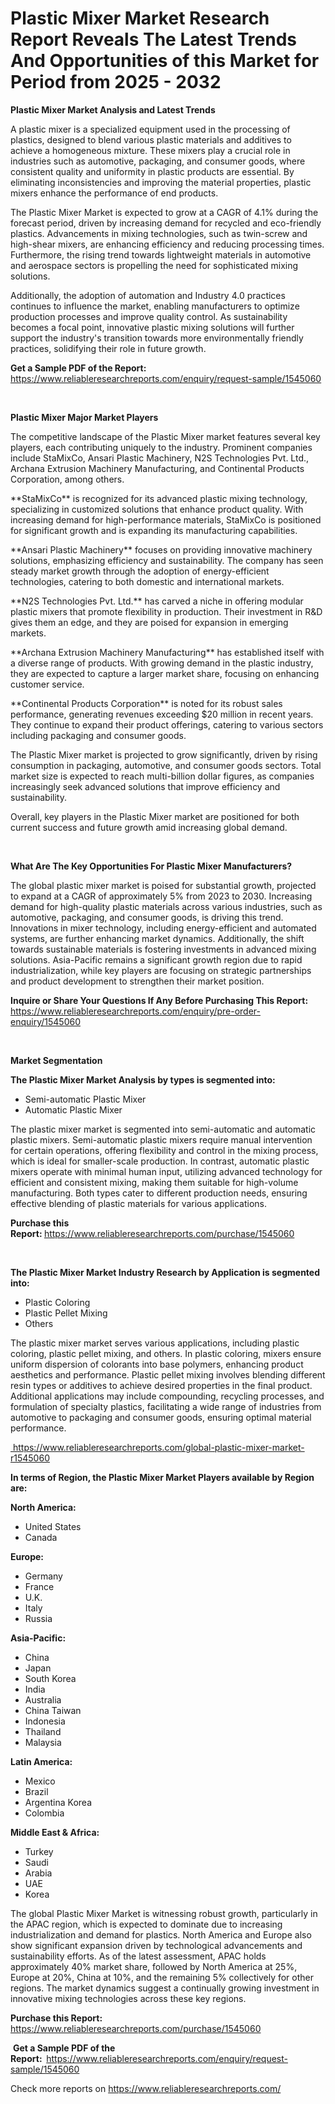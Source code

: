<p><h1>Plastic Mixer Market Research Report Reveals The Latest Trends And Opportunities of this Market for Period from 2025 - 2032</h1></p><p><strong>Plastic Mixer Market Analysis and Latest Trends</strong></p>
<p><p>A plastic mixer is a specialized equipment used in the processing of plastics, designed to blend various plastic materials and additives to achieve a homogeneous mixture. These mixers play a crucial role in industries such as automotive, packaging, and consumer goods, where consistent quality and uniformity in plastic products are essential. By eliminating inconsistencies and improving the material properties, plastic mixers enhance the performance of end products.</p><p>The Plastic Mixer Market is expected to grow at a CAGR of 4.1% during the forecast period, driven by increasing demand for recycled and eco-friendly plastics. Advancements in mixing technologies, such as twin-screw and high-shear mixers, are enhancing efficiency and reducing processing times. Furthermore, the rising trend towards lightweight materials in automotive and aerospace sectors is propelling the need for sophisticated mixing solutions. </p><p>Additionally, the adoption of automation and Industry 4.0 practices continues to influence the market, enabling manufacturers to optimize production processes and improve quality control. As sustainability becomes a focal point, innovative plastic mixing solutions will further support the industry's transition towards more environmentally friendly practices, solidifying their role in future growth.</p></p>
<p><strong>Get a Sample PDF of the Report:&nbsp;</strong> <a href="https://www.reliableresearchreports.com/enquiry/request-sample/1545060?utm_campaign=2104&utm_medium=2&utm_source=Github&utm_content=ia&utm_term=17022025&utm_id=plastic-mixer">https://www.reliableresearchreports.com/enquiry/request-sample/1545060</a></p>
<p>&nbsp;</p>
<p><strong>Plastic Mixer Major Market Players</strong></p>
<p><p>The competitive landscape of the Plastic Mixer market features several key players, each contributing uniquely to the industry. Prominent companies include StaMixCo, Ansari Plastic Machinery, N2S Technologies Pvt. Ltd., Archana Extrusion Machinery Manufacturing, and Continental Products Corporation, among others.</p><p>**StaMixCo** is recognized for its advanced plastic mixing technology, specializing in customized solutions that enhance product quality. With increasing demand for high-performance materials, StaMixCo is positioned for significant growth and is expanding its manufacturing capabilities.</p><p>**Ansari Plastic Machinery** focuses on providing innovative machinery solutions, emphasizing efficiency and sustainability. The company has seen steady market growth through the adoption of energy-efficient technologies, catering to both domestic and international markets.</p><p>**N2S Technologies Pvt. Ltd.** has carved a niche in offering modular plastic mixers that promote flexibility in production. Their investment in R&D gives them an edge, and they are poised for expansion in emerging markets.</p><p>**Archana Extrusion Machinery Manufacturing** has established itself with a diverse range of products. With growing demand in the plastic industry, they are expected to capture a larger market share, focusing on enhancing customer service.</p><p>**Continental Products Corporation** is noted for its robust sales performance, generating revenues exceeding $20 million in recent years. They continue to expand their product offerings, catering to various sectors including packaging and consumer goods.</p><p>The Plastic Mixer market is projected to grow significantly, driven by rising consumption in packaging, automotive, and consumer goods sectors. Total market size is expected to reach multi-billion dollar figures, as companies increasingly seek advanced solutions that improve efficiency and sustainability. </p><p>Overall, key players in the Plastic Mixer market are positioned for both current success and future growth amid increasing global demand.</p></p>
<p>&nbsp;</p>
<p><strong>What Are The Key Opportunities For Plastic Mixer Manufacturers?</strong></p>
<p><p>The global plastic mixer market is poised for substantial growth, projected to expand at a CAGR of approximately 5% from 2023 to 2030. Increasing demand for high-quality plastic materials across various industries, such as automotive, packaging, and consumer goods, is driving this trend. Innovations in mixer technology, including energy-efficient and automated systems, are further enhancing market dynamics. Additionally, the shift towards sustainable materials is fostering investments in advanced mixing solutions. Asia-Pacific remains a significant growth region due to rapid industrialization, while key players are focusing on strategic partnerships and product development to strengthen their market position.</p></p>
<p><strong>Inquire or Share Your Questions If Any Before Purchasing This Report:</strong> <a href="https://www.reliableresearchreports.com/enquiry/pre-order-enquiry/1545060?utm_campaign=2104&utm_medium=2&utm_source=Github&utm_content=ia&utm_term=17022025&utm_id=plastic-mixer">https://www.reliableresearchreports.com/enquiry/pre-order-enquiry/1545060</a></p>
<p>&nbsp;</p>
<p><strong>Market Segmentation</strong></p>
<p><strong>The Plastic Mixer Market Analysis by types is segmented into:</strong></p>
<p><ul><li>Semi-automatic Plastic Mixer</li><li>Automatic Plastic Mixer</li></ul></p>
<p><p>The plastic mixer market is segmented into semi-automatic and automatic plastic mixers. Semi-automatic plastic mixers require manual intervention for certain operations, offering flexibility and control in the mixing process, which is ideal for smaller-scale production. In contrast, automatic plastic mixers operate with minimal human input, utilizing advanced technology for efficient and consistent mixing, making them suitable for high-volume manufacturing. Both types cater to different production needs, ensuring effective blending of plastic materials for various applications.</p></p>
<p><strong>Purchase this Report:&nbsp;</strong><a href="https://www.reliableresearchreports.com/purchase/1545060?utm_campaign=2104&utm_medium=2&utm_source=Github&utm_content=ia&utm_term=17022025&utm_id=plastic-mixer">https://www.reliableresearchreports.com/purchase/1545060</a></p>
<p>&nbsp;</p>
<p><strong>The Plastic Mixer Market Industry Research by Application is segmented into:</strong></p>
<p><ul><li>Plastic Coloring</li><li>Plastic Pellet Mixing</li><li>Others</li></ul></p>
<p><p>The plastic mixer market serves various applications, including plastic coloring, plastic pellet mixing, and others. In plastic coloring, mixers ensure uniform dispersion of colorants into base polymers, enhancing product aesthetics and performance. Plastic pellet mixing involves blending different resin types or additives to achieve desired properties in the final product. Additional applications may include compounding, recycling processes, and formulation of specialty plastics, facilitating a wide range of industries from automotive to packaging and consumer goods, ensuring optimal material performance.</p></p>
<p><a href="https://www.reliableresearchreports.com/global-plastic-mixer-market-r1545060?utm_campaign=2104&utm_medium=2&utm_source=Github&utm_content=ia&utm_term=17022025&utm_id=plastic-mixer">&nbsp;https://www.reliableresearchreports.com/global-plastic-mixer-market-r1545060</a></p>
<p><strong>In terms of Region, the Plastic Mixer Market Players available by Region are:</strong></p>
<p>
    <p> <strong> North America: </strong>
        <ul>
            <li>United States</li>
            <li>Canada</li>
        </ul>
        </p> 
    <p> <strong> Europe: </strong>
        <ul>
            <li>Germany</li>
            <li>France</li>
            <li>U.K.</li>
            <li>Italy</li>
            <li>Russia</li>
        </ul>
        </p> 
    <p> <strong> Asia-Pacific: </strong>
        <ul>
            <li>China</li>
            <li>Japan</li>
            <li>South Korea</li>
            <li>India</li>
            <li>Australia</li>
            <li>China Taiwan</li>
            <li>Indonesia</li>
            <li>Thailand</li>
            <li>Malaysia</li>
        </ul>
        </p> 
    <p> <strong> Latin America: </strong>
        <ul>
            <li>Mexico</li>
            <li>Brazil</li>
            <li>Argentina Korea</li>
            <li>Colombia</li>
        </ul>
        </p> 
    <p> <strong> Middle East & Africa: </strong>
        <ul>
            <li>Turkey</li>
            <li>Saudi</li>
            <li>Arabia</li>
            <li>UAE</li>
            <li>Korea</li>
        </ul>
    </p>
    </p>
<p><p>The global Plastic Mixer Market is witnessing robust growth, particularly in the APAC region, which is expected to dominate due to increasing industrialization and demand for plastics. North America and Europe also show significant expansion driven by technological advancements and sustainability efforts. As of the latest assessment, APAC holds approximately 40% market share, followed by North America at 25%, Europe at 20%, China at 10%, and the remaining 5% collectively for other regions. The market dynamics suggest a continually growing investment in innovative mixing technologies across these key regions.</p></p>
<p><strong>Purchase this Report: </strong><a href="https://www.reliableresearchreports.com/purchase/1545060?utm_campaign=2104&utm_medium=2&utm_source=Github&utm_content=ia&utm_term=17022025&utm_id=plastic-mixer">https://www.reliableresearchreports.com/purchase/1545060</a></p>
<p>&nbsp;<strong>Get a Sample PDF of the Report:&nbsp;&nbsp;</strong><a href="https://www.reliableresearchreports.com/enquiry/request-sample/1545060?utm_campaign=2104&utm_medium=2&utm_source=Github&utm_content=ia&utm_term=17022025&utm_id=plastic-mixer">https://www.reliableresearchreports.com/enquiry/request-sample/1545060</a></p>
<p><strong></strong></p>
<p>Check more reports on <a href="https://www.reliableresearchreports.com/?utm_campaign=2104&utm_medium=2&utm_source=Github&utm_content=ia&utm_term=17022025&utm_id=plastic-mixer">https://www.reliableresearchreports.com/</a></p>